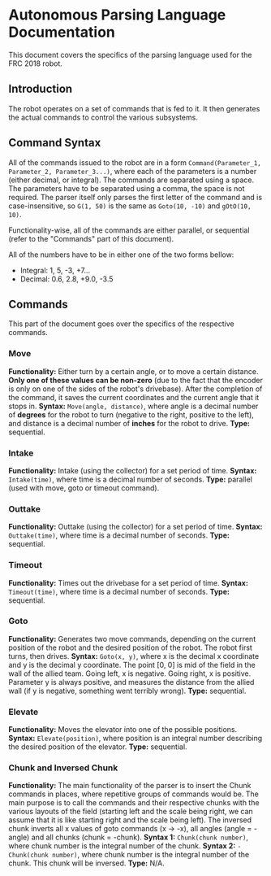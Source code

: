 # Autonomous Parsing Language Documentation
This document covers the specifics of the parsing language used for the FRC 2018 robot.

## Introduction
The robot operates on a set of commands that is fed to it. It then generates the actual commands to control the various subsystems.

## Command Syntax
All of the commands issued to the robot are in a form `Command(Parameter_1, Parameter_2, Parameter_3...)`, where each of the parameters is a number (either decimal, or integral). The commands are separated using a space. The parameters have to be separated using a comma, the space is not required. The parser itself only parses the first letter of the command and is case-insensitive, so `G(1, 50)` is the same as `Goto(10, -10)` and `gOtO(10, 10)`.

Functionality-wise, all of the commands are either parallel, or sequential (refer to the "Commands" part of this document).

All of the numbers have to be in either one of the two forms bellow:
* Integral: 1, 5, -3, +7...
* Decimal: 0.6, 2.8, +9.0, -3.5

## Commands
This part of the document goes over the specifics of the respective commands.

### Move
**Functionality:** Either turn by a certain angle, or to move a certain distance. **Only one of these values can be non-zero** (due to the fact that the encoder is only on one of the sides of the robot's drivebase). After the completion of the command, it saves the current coordinates and the current angle that it stops in.
**Syntax:** `Move(angle, distance)`, where angle is a decimal number of **degrees** for the robot to turn (negative to the right, positive to the left), and distance is a decimal number of **inches** for the robot to drive.
**Type:** sequential.

### Intake
**Functionality:** Intake (using the collector) for a set period of time.
**Syntax:** `Intake(time)`, where time is a decimal number of seconds.
**Type:** parallel (used with move, goto or timeout command).

### Outtake
**Functionality:** Outtake (using the collector) for a set period of time.
**Syntax:** `Outtake(time)`, where time is a decimal number of seconds.
**Type:** sequential.

### Timeout
**Functionality:** Times out the drivebase for a set period of time.
**Syntax:** `Timeout(time)`, where time is a decimal number of seconds.
**Type:** sequential.

### Goto
**Functionality:** Generates two move commands, depending on the current position of the robot and the desired position of the robot. The robot first turns, then drives.
**Syntax:** `Goto(x, y)`, where x is the decimal x coordinate and y is the decimal y coordinate. The point [0, 0] is mid of the field in the wall of the allied team. Going left, x is negative. Going right, x is positive. Parameter y is always positive, and measures the distance from the allied wall (if y is negative, something went terribly wrong).
**Type:** sequential.

### Elevate
**Functionality:** Moves the elevator into one of the possible positions.
**Syntax:** `Elevate(position)`, where position is an integral number describing the desired position of the elevator.
**Type:** sequential.

### Chunk and Inversed Chunk
**Functionality:** The main functionality of the parser is to insert the Chunk commands in places, where repetitive groups of commands would be. The main purpose is to call the commands and their respective chunks with the various layouts of the field (starting left and the scale being right, we can assume that it is like starting right and the scale being left). The inversed chunk inverts all x values of goto commands (x -> -x), all angles (angle = -angle) and all chunks (chunk = -chunk).
**Syntax 1:** `Chunk(chunk number)`, where chunk number is the integral number of the chunk.
**Syntax 2:** `-Chunk(chunk number)`, where chunk number is the integral number of the chunk. This chunk will be inversed.
**Type:** N/A.